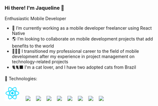 ### Hi there! I'm Jaqueline 👋
Enthusiastic Mobile Developer

- 📱 I’m currently working as a mobile developer freelancer using React Native
- 🌎 I’m looking to collaborate on mobile development projects that add benefits to the world
- 👩🏻‍💻 I transitioned my professional career to the field of mobile development after my experience in project management on technology-related projects
- 🐈🐈‍⬛ I'm a cat lover, and I have two adopted cats from Brazil


🦄 Technologies:



<img src="https://raw.githubusercontent.com/vscode-icons/vscode-icons/master/icons/file_type_reactjs.svg" width="50">&emsp; <img src="https://cdn.jsdelivr.net/gh/devicons/devicon/icons/javascript/javascript-original.svg" width="50">&emsp;  <img src="https://cdn.jsdelivr.net/gh/devicons/devicon/icons/html5/html5-original.svg" width="50">&emsp; <img src="https://cdn.jsdelivr.net/gh/devicons/devicon/icons/android/android-original.svg" width="50">&emsp;    <img src="https://cdn.jsdelivr.net/gh/devicons/devicon/icons/androidstudio/androidstudio-original.svg" width="50">&emsp;   <img src="https://cdn.jsdelivr.net/gh/devicons/devicon/icons/sass/sass-original.svg" width="50">&emsp; 
<img src="https://cdn.jsdelivr.net/gh/devicons/devicon/icons/figma/figma-original.svg" width="50">&emsp; <img src="https://cdn.jsdelivr.net/gh/devicons/devicon/icons/git/git-original.svg" width="50">&emsp; <img src="https://cdn.jsdelivr.net/gh/devicons/devicon/icons/firebase/firebase-plain.svg" width="50">&emsp; 
          
          

          
          





          
